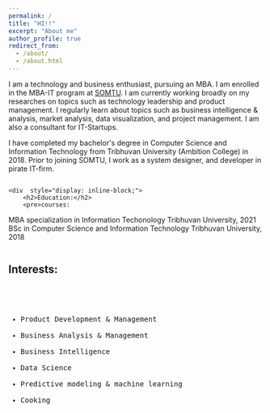 ```yaml
---
permalink: /
title: "HI!!"
excerpt: "About me"
author_profile: true
redirect_from: 
  - /about/
  - /about.html
---
```


I am a technology and business enthusiast, pursuing an MBA. I am enrolled in the MBA-IT program at [SOMTU](http://somtu.edu.np/). I am currently working broadly on my researches on topics such as technology leadership and product management. I regularly learn about topics such as business intelligence & analysis, market analysis, data visualization, and project management. I am also a consultant for IT-Startups.

I have completed my bachelor's degree in Computer Science and Information Technology from Tribhuvan University (Ambition College) in 2018. Prior to joining SOMTU, I work as a system designer, and developer in pirate IT-firm.


<div style="-webkit-column-count: 1; -moz-column-count: 1; column-count: 1; -webkit-column-rule: 1px dotted #e0e0e0; -moz-column-rule: 1px dotted #e0e0e0; column-rule: 1px dotted #e0e0e0; ">
    
    <div  style="display: inline-block;">
        <h2>Education:</h2>
        <pre>courses:
<i class="fas fa-graduation-cap"></i> MBA specialization in Information Techonology
    Tribhuvan University, 2021
<i class="fas fa-graduation-cap"></i> BSc in Computer Science and Information Technology
    Tribhuvan University, 2018
</pre>
    </div>
    <div style="display: inline-block;">
        <h2>Interests:</h2>
        <pre>
- Product Development & Management
- Business Analysis & Management
- Business Intelligence
- Data Science
- Predictive modeling & machine learning
- Cooking

</pre>
    </div>
</div>
